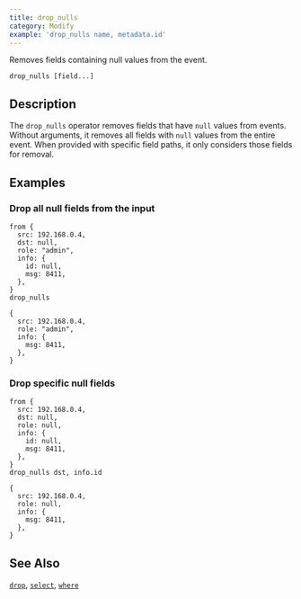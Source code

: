 ```yaml
---
title: drop_nulls
category: Modify
example: 'drop_nulls name, metadata.id'
---
```


Removes fields containing null values from the event.

```tql
drop_nulls [field...]
```

## Description

The `drop_nulls` operator removes fields that have `null` values from events.
Without arguments, it removes all fields with `null` values from the entire
event. When provided with specific field paths, it only considers those fields
for removal.

## Examples

### Drop all null fields from the input

```tql
from {
  src: 192.168.0.4,
  dst: null,
  role: "admin",
  info: {
    id: null,
    msg: 8411,
  },
}
drop_nulls
```

```tql
{
  src: 192.168.0.4,
  role: "admin",
  info: {
    msg: 8411,
  },
}
```

### Drop specific null fields

```tql
from {
  src: 192.168.0.4,
  dst: null,
  role: null,
  info: {
    id: null,
    msg: 8411,
  },
}
drop_nulls dst, info.id
```

```tql
{
  src: 192.168.0.4,
  role: null,
  info: {
    msg: 8411,
  },
}
```

## See Also

[`drop`](/reference/operators/drop),
[`select`](/reference/operators/select),
[`where`](/reference/operators/where)